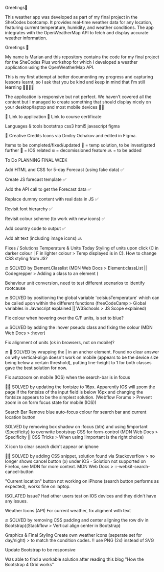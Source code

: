 Greetings👋


This weather app was developed as part of my final project in the SheCodes bootcamp. It provides real-time weather data for any location, featuring current temperature, humidity, and weather conditions. The app integrates with the OpenWeatherMap API to fetch and display accurate weather information.

Greetings 👋

My name is Marian and this repository contains the code for my final project for the SheCodes Plus workshop for which I developed a weather application using the OpenWeatherMap API.

This is my first attempt at better documenting my progress and capturing lessons learnt, so I ask that you be kind and keep in mind that I'm still learning 👩🏼‍💻😀

The application is responsive but not perfect. We haven't covered all the content but I managed to create something that should display nicely on your desktop/laptop and most mobile devices 🤞🏼

🔗 Link to application 🔗 Link to course certificate

Languages & tools
bootstrap css3 html5 javascript figma

🎨 Creative Credits
Icons via Dmitry Ochakov and edited in Figma.

Items to be completed/fixed/updated
📌 = temp solution, to be investigated further 🍏 = IOS related 🔚 = decomissioned feature 🔜 = to be added

To Do
PLANNING FINAL WEEK

Add HTML and CSS for 5-day Forecast (using fake data) ✅

Create JS forecast template ✅

Add the API call to get the Forecast data ✅

Replace dummy content with real data in JS ✅

Revisit font hierarchy ✅

Revisit colour scheme (to work with new icons) ✅

Add country code to output ✅

Add alt text (including image icons) 🔜

Fixes / Solutions
Temperature & Units Today
Styling of units upon click (C in darker colour | F in lighter colour > Temp displayed is in C). How to change CSS styling from JS?

🔚 SOLVED by Element.Classlist (MDN Web Docs > Element:classList || Codegrepper > Adding a class to an element )

Behaviour unit conversion, need to test different scenarios to identify rootcause

🔚 SOLVED by positioning the global variable 'celsiusTemperature' which can be called upon within the different functions (freeCodeCamp > Global variables in Javascript explained || W3Schools > JS Scope explained)

Fix colour when hovering over the C/F units, is set to blue?

🔚 SOLVED by adding the :hover pseudo class and fixing the colour (MDN Web Docs > :hover)

Fix alignment of units (ok in browsers, not on mobile)?

🔚 📌 SOLVED by wrapping the | in an anchor element. Found no clear answer on why vertical-align doesn't work on mobile (appears to be the device size being below a certain threshold), putting line-height to 1 for both classes gave the best solution for now.

Fix autozoom on mobile (IOS) when the search-bar is in focus

🍏📌 SOLVED by updating the fontsize to 16px. Apparently IOS will zoom the page if the fontsize of the input field is below 16px and changing the fontsize appears to be the simplest solution. (Webflow Forums > Prevent zoom in on form focus state for mobile (IOS))

Search Bar
Remove blue auto-focus colour for search bar and current location button

SOLVED by removing box shadow on :focus (btn) and using !important (Specificity) to overwrite bootstrap CSS for form-control (MDN Web Docs > Specificity || CSS Tricks > When using !important is the right choice)

X icon to clear search didn't appear on iphone

🍏📌 SOLVED by adding CSS snippet, solution found via Stackoverflow > no longer shows cancel button (x) under iOS - Solution not supported on Firefox, see MDN for more context. MDN Web Docs > ::-webkit-search-cancel-button

"Current location" button not working on iPhone (search button performs as expected), works fine on laptop.

ISOLATED Issue? Had other users test on IOS devices and they didn't have any issues.

Weather Icons (API)
For current weather, fix aligment with text

🔚 SOLVED by removing CSS padding and center aligning the row div in Bootstrap((Stackflow > Vertical align center in Bootstrap)

Graphics & Final Styling
Create own weather icons (seperate set for day/night) > to match the condition codes. ‼ use PNG (2x) instead of SVG

Update Bootstrap to be responsive

Was able to find a workable solution after reading this blog "How the Bootstrap 4 Grid works"
